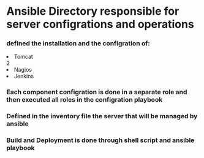 <h1>Ansible Directory responsible for server configrations and operations</h1>
<h3>defined the installation and the configration of:</h3>
<li>Tomcat</li>2
<li>Nagios</li>
<li>Jenkins</li>
<h3>Each component configration is done in a separate role and then executed all roles in the configration playbook</h3>
<h3>Defined in the inventory file the server that will be managed by ansible</h3>
<h3>Build and Deployment is done through shell script and ansible playbook</h3>
